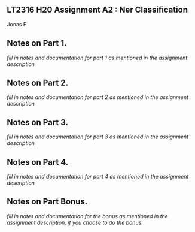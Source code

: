 ## LT2316 H20 Assignment A2 : Ner Classification

Jonas F

## Notes on Part 1.

*fill in notes and documentation for part 1 as mentioned in the assignment description*

## Notes on Part 2.

*fill in notes and documentation for part 2 as mentioned in the assignment description*

## Notes on Part 3.

*fill in notes and documentation for part 3 as mentioned in the assignment description*

## Notes on Part 4.

*fill in notes and documentation for part 4 as mentioned in the assignment description*


## Notes on Part Bonus.

*fill in notes and documentation for the bonus as mentioned in the assignment description, if you choose to do the bonus*
